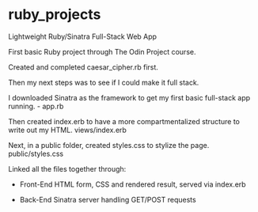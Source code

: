 # ruby_projects
Lightweight Ruby/Sinatra Full-Stack Web App

First basic Ruby project through The Odin Project course. 

Created and completed caesar_cipher.rb first.

Then my next steps was to see if I could make it full stack.

I downloaded Sinatra as the framework to get my first basic full-stack app running. - app.rb

Then created index.erb to have a more compartmentalized structure to write out my HTML. views/index.erb

Next, in a public folder, created styles.css to stylize the page. public/styles.css

Linked all the files together through: 

  - Front-End HTML form, CSS and rendered result, served via index.erb

  - Back-End Sinatra server handling GET/POST requests